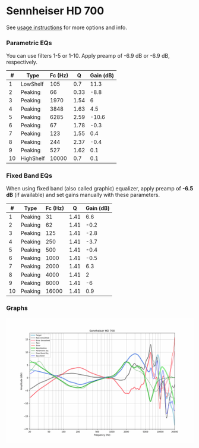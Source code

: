 # Sennheiser HD 700
See [usage instructions](https://github.com/jaakkopasanen/AutoEq#usage) for more options and info.

### Parametric EQs
You can use filters 1-5 or 1-10. Apply preamp of -6.9 dB or -6.9 dB, respectively.

|   # | Type      |   Fc (Hz) |    Q |   Gain (dB) |
|-----|-----------|-----------|------|-------------|
|   1 | LowShelf  |       105 | 0.7  |        11.3 |
|   2 | Peaking   |        66 | 0.33 |        -8.8 |
|   3 | Peaking   |      1970 | 1.54 |         6   |
|   4 | Peaking   |      3848 | 1.63 |         4.5 |
|   5 | Peaking   |      6285 | 2.59 |       -10.6 |
|   6 | Peaking   |        67 | 1.78 |        -0.3 |
|   7 | Peaking   |       123 | 1.55 |         0.4 |
|   8 | Peaking   |       244 | 2.37 |        -0.4 |
|   9 | Peaking   |       527 | 1.62 |         0.1 |
|  10 | HighShelf |     10000 | 0.7  |         0.1 |

### Fixed Band EQs
When using fixed band (also called graphic) equalizer, apply preamp of **-6.5 dB** (if available) and set gains manually with these parameters.

|   # | Type    |   Fc (Hz) |    Q |   Gain (dB) |
|-----|---------|-----------|------|-------------|
|   1 | Peaking |        31 | 1.41 |         6.6 |
|   2 | Peaking |        62 | 1.41 |        -0.2 |
|   3 | Peaking |       125 | 1.41 |        -2.8 |
|   4 | Peaking |       250 | 1.41 |        -3.7 |
|   5 | Peaking |       500 | 1.41 |        -0.4 |
|   6 | Peaking |      1000 | 1.41 |        -0.5 |
|   7 | Peaking |      2000 | 1.41 |         6.3 |
|   8 | Peaking |      4000 | 1.41 |         2   |
|   9 | Peaking |      8000 | 1.41 |        -6   |
|  10 | Peaking |     16000 | 1.41 |         0.9 |

### Graphs
![](./Sennheiser%20HD%20700.png)
